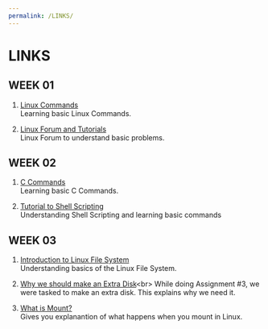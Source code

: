 ```yaml
---
permalink: /LINKS/
---
```

# LINKS

## WEEK 01
1. [Linux Commands](https://www.javatpoint.com/linux-commands)<br>
   Learning basic Linux Commands.

2. [Linux Forum and Tutorials](https://www.linux.org/)<br>
   Linux Forum to understand basic problems.


## WEEK 02
1. [C Commands](https://www.educba.com/c-command/)<br>
   Learning basic C Commands.

2. [Tutorial to Shell Scripting](https://www.javatpoint.com/shell-scripting-tutorial)<br>
   Understanding Shell Scripting and learning basic commands

## WEEK 03
1. [Introduction to Linux File System](https://www.javatpoint.com/linux-file-system)<br>
   Understanding basics of the Linux File System.
   
2. [Why we should make an Extra Disk](https://www.geeksforgeeks.org/disk-partitioning-in-linux/#:~:text=Disk%20Partitioning%20is%20the%20process,partitions%20in%20the%20partition%20table.)<br>
   While doing Assignment #3, we were tasked to make an extra disk. This explains why we need it.

3. [What is Mount?](https://www.bleepingcomputer.com/tutorials/introduction-to-mounting-filesystems-in-linux/)<br>
   Gives you explanantion of what happens when you mount in Linux.

